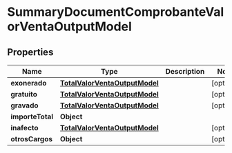 # SummaryDocumentComprobanteValorVentaOutputModel

## Properties
Name | Type | Description | Notes
------------ | ------------- | ------------- | -------------
**exonerado** | [**TotalValorVentaOutputModel**](TotalValorVentaOutputModel.md) |  |  [optional]
**gratuito** | [**TotalValorVentaOutputModel**](TotalValorVentaOutputModel.md) |  |  [optional]
**gravado** | [**TotalValorVentaOutputModel**](TotalValorVentaOutputModel.md) |  |  [optional]
**importeTotal** | **Object** |  | 
**inafecto** | [**TotalValorVentaOutputModel**](TotalValorVentaOutputModel.md) |  |  [optional]
**otrosCargos** | **Object** |  |  [optional]
